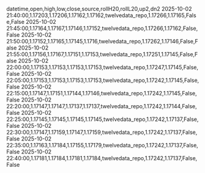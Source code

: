 datetime,open,high,low,close,source,rollH20,rollL20,up2,dn2
2025-10-02 21:40:00,1.17203,1.17206,1.17162,1.17162,twelvedata_repo,1.17266,1.17165,False,False
2025-10-02 21:45:00,1.17164,1.17167,1.17146,1.17152,twelvedata_repo,1.17266,1.17162,False,False
2025-10-02 21:50:00,1.17152,1.17165,1.17145,1.1716,twelvedata_repo,1.17262,1.17146,False,False
2025-10-02 21:55:00,1.17156,1.17167,1.17151,1.17153,twelvedata_repo,1.17251,1.17145,False,False
2025-10-02 22:00:00,1.17153,1.17153,1.17153,1.17153,twelvedata_repo,1.17247,1.17145,False,False
2025-10-02 22:05:00,1.17153,1.17153,1.17153,1.17153,twelvedata_repo,1.17242,1.17145,False,False
2025-10-02 22:15:00,1.17147,1.17151,1.17144,1.17146,twelvedata_repo,1.17242,1.17145,False,False
2025-10-02 22:20:00,1.17147,1.17147,1.17137,1.17137,twelvedata_repo,1.17242,1.17144,False,False
2025-10-02 22:25:00,1.17145,1.17145,1.17145,1.17145,twelvedata_repo,1.17242,1.17137,False,False
2025-10-02 22:30:00,1.17147,1.17159,1.17147,1.17159,twelvedata_repo,1.17242,1.17137,False,False
2025-10-02 22:35:00,1.17163,1.17184,1.17155,1.17179,twelvedata_repo,1.17242,1.17137,False,False
2025-10-02 22:40:00,1.17181,1.17184,1.17181,1.17184,twelvedata_repo,1.17242,1.17137,False,False
